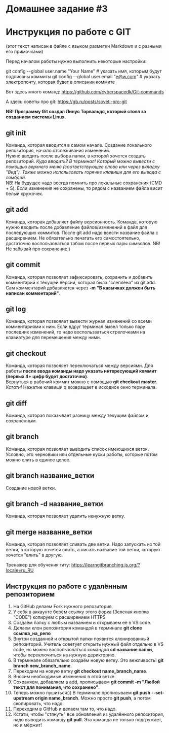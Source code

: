 # Домашнее задание #3

# Инструкция по работе с GIT
(этот текст написан в файле с языком разметки Markdown и с разными его примочками)

Перед началом работы нужно выполнить некоторые настройки:

git config --global user.name "Your Name" # указать имя, которым будут подписаны коммиты
git config --global user.email "e@w.com"  # указать электропочту, которая будет в описании коммите

Вот здесь много команд:
https://github.com/cyberspacedk/Git-commands

А здесь советы про git:
https://gb.ru/posts/soveti-pro-git 

**NB! Программу Git создал Линус Торвальдс, который стоял за созданием системы Linux.**

## git init
Команда, которая вводится в самом начале. Создание локального репозитория, начало отслеживания изменений.  
Нужно вводить после выбора папки, в которой хочется создать репозиторий. *Куда вводить? В терминал! Который можно вывести с помощью верхнего меню (соответствующее слово или через вкладку "Вид"). Также можно использовать горячие клавиши для его вывода с лямбдой.*  
NB! На будущее надо всегда помнить про локальные сохранения (СMD + S). Если изменения не сохранены, то рядом с названием файла висит белый кружочек.

## git add
Команда, которая добавляет файлу версионность. Команда, которую нужно вводить после добавление файлов/изменений в файл для последующих коммитов. После git add надо ввести название файла с расширением. Не обязательно печатать его самостоятельно, достаточно воспользоваться табом после первых пары символов. NB! Не забывай про сохранение;)

## git commit
Команда, которая позволяет зафиксировать, сохранить и добавить комментарий к текущей версии, которая была "слеплена" из git add. Сам комментарий добавляется через **-m "В кавычках должен быть написан комментарий"**.

## git log
Команда, которая позволяет вывести журнал изменений со всеми комментариями к ним. Если вдруг терминал вывел только пару последних изменений, то надо воспользваться стрелочками на клавиатуре для перемещения между ними.

## git checkout
Команда, которая позволяет переключаться между версиями. Для работы **после ввода команды надо указать интересующий коммит (первых 4+ цифр будет достаточно)**.  
Вернуться в рабочий коммит можно с помощью **git checkout master**.  
*Кстати!* Нажатие клавиши q возвращает в исходное окно терминала.

## git diff
Команда, которая показывает разницу между текущим файлом и сохранённым.

## git branch
Команда, которая позволяет выводить список имеющихся веток. Условно, это черновики или отдельные куски работы, которые потом можно слить в единое целое.

## git branch название_ветки
Создание новой ветки.

## git branch -d название_ветки
Команда, которая позволяет удалить ненужную ветку. 

## git merge название_ветки
Команда, которая позволяет сливать две ветки. Надо запускать из той ветки, в которую хочется слить, а писать название той ветки, которую хочется "влить" в другую.

Тренажер для обучения гиту: https://learngitbranching.js.org/?locale=ru_RU


## Инструкция по работе с удалённым репозиторием

1. На GitHub делаем Fork нужного репозитория. 
2. У себя в аккаунте берём ссылку этого форка (Зеленая кнопка "CODE") копируем с расширением HTTPS
3. Создаём папку с любым названием и открываем её в VS code.
4. Делаем клон репозитория командой в терминале **git clone ссылка_на_репо**
5. Внутри созданной и открытой папки появится клонированный репозиторий. Учитель советует открыть нужный файл отдельно в VS code, но можно воспользоваться командой **cd название папки**, чтобы переключиться на нужную дерикторию.
6. В терминале обязательно создаём новую ветку. Это вежливость! **git branch new_branch_name**.
7. Переходим на новую ветку **git checkout name_branch_name**.
8. Вносим необходимые изменения в этой ветке.
9. Сохраняем, добавляем в add, прописываем **git commit -m "Любой текст для понимания, что сохранено"**.
10. Теперь можно пушиться:)) В терминале прописываем **git push --set-upstream origin name_branch**. Можно просто **git push**, а потом скопировать, что надо. 
11. Переходим в GitHub и делаем там то, что надо.
12. Кстати, чтобы "стянуть" все обновления из удалённого репозитория, надо выводить команду **git pull**. Эта команда не только подгружает, но и мёржит!